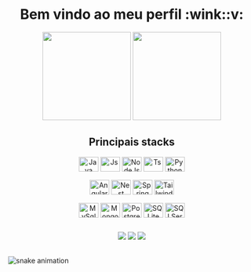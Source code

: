 <div align="center">
  <h1>Bem vindo ao meu perfil :wink::v:</h1>
</div>

<div align="center">
  <img height="180em" src="https://github-readme-stats.vercel.app/api?username=brunsoares&show_icons=true&theme=radical&include_all_commits=true&count_private=true&title_color=993ede&border_radius=15&locale=pt-br&rank_icon=github"/>
  <img height="180em" src="https://github-readme-stats.vercel.app/api/top-langs/?username=brunsoares&layout=compact&langs_count=7&theme=radical&title_color=993ede&border_radius=15&locale=pt-br"/>
</div>
  
<div align="center">
  <h2>Principais stacks</h2>
</div>
  
<div style="display: inline_block" align="center" id="linguagens">
  <img align="center" alt="Java"   height="30" width="40" title="java"       src="https://cdn.jsdelivr.net/gh/devicons/devicon/icons/java/java-original.svg" />
  <img align="center" alt="Js"     height="30" width="40" title="javascript" src="https://cdn.jsdelivr.net/gh/devicons/devicon/icons/javascript/javascript-plain.svg" />
  <img align="center" alt="NodeJs" height="30" width="40" title="node"       src="https://cdn.jsdelivr.net/gh/devicons/devicon/icons/nodejs/nodejs-original.svg" />
  <img align="center" alt="Ts"     height="30" width="40" title="typescript" src="https://cdn.jsdelivr.net/gh/devicons/devicon/icons/typescript/typescript-plain.svg" />
  <img align="center" alt="Python" height="30" width="40" title="python"     src="https://cdn.jsdelivr.net/gh/devicons/devicon/icons/python/python-original.svg" />
</div>

<br/>

<div style="display: inline_block" align="center" id="frameworks">
  <img align="center" alt="Angular"  height="30" width="40" title="angular"  src="https://cdn.jsdelivr.net/gh/devicons/devicon/icons/angularjs/angularjs-original.svg" />
  <img align="center" alt="Nest"     height="30" width="40" title="nest"     src="https://cdn.jsdelivr.net/gh/devicons/devicon/icons/nestjs/nestjs-original.svg" />
  <img align="center" alt="Spring"   height="30" width="40" title="spring"   src="https://cdn.jsdelivr.net/gh/devicons/devicon/icons/spring/spring-original.svg" />
  <img align="center" alt="Tailwind" height="30" width="40" title="tailwind" src="https://cdn.jsdelivr.net/gh/devicons/devicon/icons/tailwindcss/tailwindcss-original.svg" />
</div>

<br/>
  
<div style="display: inline_block" align="center" id="databases">
  <img align="center" alt="MySql"      height="30" width="40" title="mysql"     src="https://cdn.jsdelivr.net/gh/devicons/devicon/icons/mysql/mysql-original.svg" />
  <img align="center" alt="MongoDB"    height="30" width="40" title="mongodb"   src="https://cdn.jsdelivr.net/gh/devicons/devicon/icons/mongodb/mongodb-original.svg" />
  <img align="center" alt="PostgreSQL" height="30" width="40" title="postgres"  src="https://cdn.jsdelivr.net/gh/devicons/devicon/icons/postgresql/postgresql-original.svg" />
  <img align="center" alt="SQLite"     height="30" width="40" title="sqlite"    src="https://cdn.jsdelivr.net/gh/devicons/devicon/icons/sqlite/sqlite-original.svg" />
  <img align="center" alt="SQLServer"  height="30" width="40" title="sqlserver" src="https://cdn.jsdelivr.net/gh/devicons/devicon/icons/microsoftsqlserver/microsoftsqlserver-original.svg" />
</div>
    
##
 
<div align="center"> 
  <a href="mailto:brunohenrique.soares@outlook.com" target="_blank"><img src="https://img.shields.io/badge/Microsoft_Outlook-0078D4?style=for-the-badge&logo=mailboxdotorg&logoColor=white"/></a>
  <a href="https://wa.me/5511971288800"             target="_blank"><img src="https://img.shields.io/badge/WhatsApp-25D366?style=for-the-badge&logo=whatsapp&logoColor=white"/></a> 
  <a href="https://www.linkedin.com/in/brunsoares/" target="_blank"><img src="https://img.shields.io/badge/-LinkedIn-%230077B5?style=for-the-badge&logo=linkedin&logoColor=white"/></a> 
</div>

<br/> 
  
![snake animation](https://brunsoares.github.io/brunsoares/github-contribution-grid-snake.svg)
